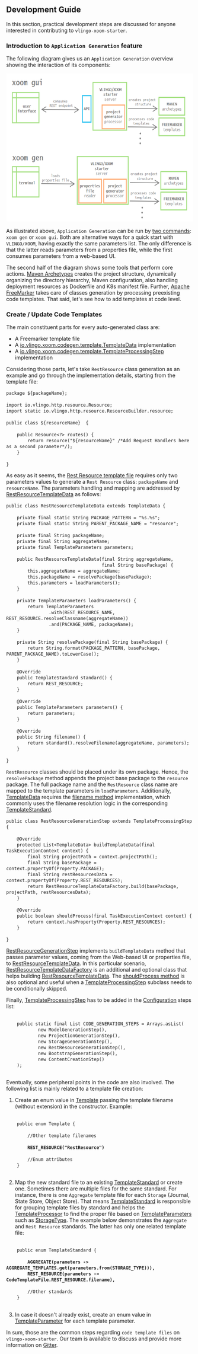 ## Development Guide

In this section, practical development steps are discussed for anyone interested in contributing to `vlingo-xoom-starter`. 

### Introduction to `Application Generation` feature
     
The following diagram gives us an `Application Generation` overview showing the interaction of its components:

<p align="center">
    <img src="https://github.com/vlingo/vlingo-xoom-starter/blob/master/docs/raw-proj-gen-diagram.png" height="400" />
</p>

As illustrated above, `Application Generation` can be run by [two commands](https://github.com/vlingo/vlingo-xoom-starter/blob/documentation/README.md#application-generation): `xoom gen` or `xoom gui`. Both are alternative ways for a quick start with `VLINGO/XOOM`, having exactly the same parameters list. The only difference is that the latter reads parameters from a properties file, while the first consumes parameters from a web-based UI.

The second half of the diagram shows some tools that perform core actions. [Maven Archetypes](https://maven.apache.org/guides/introduction/introduction-to-archetypes.html) creates the project structure, dynamically organizing the directory hierarchy, Maven configuration, also handling deployment resources as Dockerfile and K8s manifest file. Further, [Apache FreeMarker](https://freemarker.apache.org/) takes care of classes generation by processing preexisting code templates. That said, let's see how to add templates at code level.

### Create / Update Code Templates

The main constituent parts for every auto-generated class are: 
* A Freemarker template file
* A [io.vlingo.xoom.codegen.template.TemplateData](https://github.com/vlingo/vlingo-xoom/blob/50568b630d92e7dd9b3389496ebf5602d8a84755/src/main/java/io/vlingo/xoom/codegen/template/TemplateData.java) implementation
* A [io.vlingo.xoom.codegen.template.TemplateProcessingStep](https://github.com/vlingo/vlingo-xoom/blob/50568b630d92e7dd9b3389496ebf5602d8a84755/src/main/java/io/vlingo/xoom/codegen/template/TemplateProcessingStep.java) implementation

Considering those parts, let's take `RestResource` class generation as an example and go through the implementation details, starting from the template file:

```
package ${packageName};

import io.vlingo.http.resource.Resource;
import static io.vlingo.http.resource.ResourceBuilder.resource;

public class ${resourceName}  {

    public Resource<?> routes() {
        return resource("${resourceName}" /*Add Request Handlers here as a second parameter*/);
    }

}
```

As easy as it seems, the [Rest Resource template file](https://github.com/vlingo/vlingo-xoom/blob/066a5630bf06cbed350e676ded6eeb16a99fbd0d/src/main/resources/codegen/RestResource.ftl) requires only two parameters values to generate a `Rest Resource` class: `packageName` and `resourceName`. The parameters handling and mapping are addressed by [RestResourceTemplateData](https://github.com/vlingo/vlingo-xoom/blob/master/src/main/java/io/vlingo/xoom/codegen/template/resource/RestResourceTemplateData.java) as follows:  

```
public class RestResourceTemplateData extends TemplateData {

    private final static String PACKAGE_PATTERN = "%s.%s";
    private final static String PARENT_PACKAGE_NAME = "resource";

    private final String packageName;
    private final String aggregateName;
    private final TemplateParameters parameters;

    public RestResourceTemplateData(final String aggregateName,
                                    final String basePackage) {
        this.aggregateName = aggregateName;
        this.packageName = resolvePackage(basePackage);
        this.parameters = loadParameters();
    }

    private TemplateParameters loadParameters() {
        return TemplateParameters
                .with(REST_RESOURCE_NAME, REST_RESOURCE.resolveClassname(aggregateName))
                .and(PACKAGE_NAME, packageName);
    }

    private String resolvePackage(final String basePackage) {
        return String.format(PACKAGE_PATTERN, basePackage, PARENT_PACKAGE_NAME).toLowerCase();
    }

    @Override
    public TemplateStandard standard() {
        return REST_RESOURCE;
    }

    @Override
    public TemplateParameters parameters() {
        return parameters;
    }

    @Override
    public String filename() {
        return standard().resolveFilename(aggregateName, parameters);
    }

}
```

`RestResource` classes should be placed under its own package. Hence, the `resolvePackage` method appends the project base package to the `resource` package. The full package name and the `RestResource` class name are mapped to the template parameters in `loadParameters`. Additionally, [TemplateData](https://github.com/vlingo/vlingo-xoom/blob/50568b630d92e7dd9b3389496ebf5602d8a84755/src/main/java/io/vlingo/xoom/codegen/template/TemplateData.java) requires the [filename method](https://github.com/vlingo/vlingo-xoom/blob/50568b630d92e7dd9b3389496ebf5602d8a84755/src/main/java/io/vlingo/xoom/codegen/template/TemplateData.java#L16) implementation, which commonly uses the filename resolution logic in the corresponding [TemplateStandard](https://github.com/vlingo/vlingo-xoom/blob/d12cff40e4ceefcd8cee0577103c2de705b55aea/src/main/java/io/vlingo/xoom/codegen/template/TemplateStandard.java).

```
public class RestResourceGenerationStep extends TemplateProcessingStep {

    @Override
    protected List<TemplateData> buildTemplateData(final TaskExecutionContext context) {
        final String projectPath = context.projectPath();
        final String basePackage = context.propertyOf(Property.PACKAGE);
        final String restResourcesData = context.propertyOf(Property.REST_RESOURCES);
        return RestResourceTemplateDataFactory.build(basePackage, projectPath, restResourcesData);
    }

    @Override
    public boolean shouldProcess(final TaskExecutionContext context) {
        return context.hasProperty(Property.REST_RESOURCES);
    }

}
```

[RestResourceGenerationStep](https://github.com/vlingo/vlingo-xoom/blob/50568b630d92e7dd9b3389496ebf5602d8a84755/src/main/java/io/vlingo/xoom/codegen/template/resource/RestResourceGenerationStep.java) implements `buildTemplateData` method that passes parameter values, coming from the Web-based UI or properties file, to [RestResourceTemplateData](https://github.com/vlingo/vlingo-xoom/blob/master/src/main/java/io/vlingo/xoom/codegen/template/resource/RestResourceTemplateData.java). In this particular scenario, [RestResourceTemplateDataFactory](https://github.com/vlingo/vlingo-xoom/blob/50568b630d92e7dd9b3389496ebf5602d8a84755/src/main/java/io/vlingo/xoom/codegen/template/resource/RestResourceTemplateDataFactory.java)  is an additional and optional class that helps building [RestResourceTemplateData](https://github.com/vlingo/vlingo-xoom/blob/master/src/main/java/io/vlingo/xoom/codegen/template/resource/RestResourceTemplateData.java). The [shouldProcess method](https://github.com/vlingo/vlingo-xoom/blob/50568b630d92e7dd9b3389496ebf5602d8a84755/src/main/java/io/vlingo/xoom/codegen/CodeGenerationStep.java#L14) is also optional and useful when a [TemplateProcessingStep](https://github.com/vlingo/vlingo-xoom/blob/50568b630d92e7dd9b3389496ebf5602d8a84755/src/main/java/io/vlingo/xoom/codegen/template/TemplateProcessingStep.java) subclass needs to be conditionally skipped.


Finally, [TemplateProcessingStep](https://github.com/vlingo/vlingo-xoom/blob/50568b630d92e7dd9b3389496ebf5602d8a84755/src/main/java/io/vlingo/xoom/codegen/template/TemplateProcessingStep.java) has to be added in the [Configuration](https://github.com/vlingo/vlingo-xoom-starter/blob/c9b2bf7af16d105509debd71450576975bae342f/src/main/java/io/vlingo/xoom/starter/Configuration.java#L52) steps list:

<pre>
<code>
    public static final List<CodeGenerationStep> CODE_GENERATION_STEPS = Arrays.asList(
            new ModelGenerationStep(),
            new ProjectionGenerationStep(),
            new StorageGenerationStep(),
            new RestResourceGenerationStep(),
            new BootstrapGenerationStep(),
            new ContentCreationStep()
    );
</code>
</pre>

Eventually, some peripheral points in the code are also involved. The following list is mainly related to a template file creation:

1.  Create an enum value in [Template](https://github.com/vlingo/vlingo-xoom/blob/d12cff40e4ceefcd8cee0577103c2de705b55aea/src/main/java/io/vlingo/xoom/codegen/template/Template.java) passing the template filename (without extension) in the constructor. Example:

<pre>
<code>
    public enum Template {

        //Other template filenames

        <strong>REST_RESOURCE("RestResource")</strong>

        //Enum attributes
    }
</code>
</pre>

2. Map the new standard file to an existing [TemplateStandard](https://github.com/vlingo/vlingo-xoom/blob/d12cff40e4ceefcd8cee0577103c2de705b55aea/src/main/java/io/vlingo/xoom/codegen/template/TemplateStandard.java) or create one. Sometimes there are multiple files for the same standard. For instance, there is one `Aggregate` template file for each `Storage` (Journal, State Store, Object Store). That means [TemplateStandard](https://github.com/vlingo/vlingo-xoom/blob/d12cff40e4ceefcd8cee0577103c2de705b55aea/src/main/java/io/vlingo/xoom/codegen/template/TemplateStandard.java) is responsible for grouping template files by standard and helps the [TemplateProcessor](https://github.com/vlingo/vlingo-xoom/blob/50568b630d92e7dd9b3389496ebf5602d8a84755/src/main/java/io/vlingo/xoom/codegen/template/TemplateProcessor.java) to find the proper file based on [TemplateParameters](https://github.com/vlingo/vlingo-xoom/blob/fd5f4a923601a912becd9e10e89a7e8186ed5bf8/src/main/java/io/vlingo/xoom/codegen/template/TemplateParameters.java) such as [StorageType](https://github.com/vlingo/vlingo-xoom/blob/51e02beb23dd83166170089a49cb3eb25a1bac4f/src/main/java/io/vlingo/xoom/codegen/template/storage/StorageType.java). The example below demonstrates the `Aggregate` and `Rest Resource` standards. The latter has only one related template file:

<pre>
<code>
    public enum TemplateStandard {
        
        <strong>AGGREGATE(parameters -> AGGREGATE_TEMPLATES.get(parameters.from(STORAGE_TYPE))),</strong>
        <strong>REST_RESOURCE(parameters -> CodeTemplateFile.REST_RESOURCE.filename),</strong>

        //Other standards
    }
</code>
</pre>

3. In case it doesn't already exist, create an enum value in [TemplateParameter](https://github.com/vlingo/vlingo-xoom/blob/fd5f4a923601a912becd9e10e89a7e8186ed5bf8/src/main/java/io/vlingo/xoom/codegen/template/TemplateParameter.java) for each template parameter.

In sum, those are the common steps regarding `code template files` on `vlingo-xoom-starter`. Our team is available to discuss and provide more information on [Gitter](https://gitter.im/vlingo-platform-java/community/).
